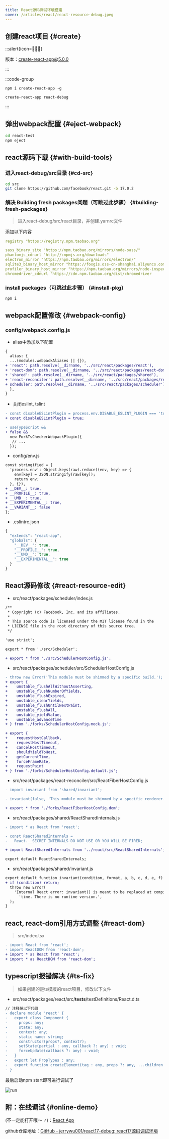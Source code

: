 ```yaml
---
title: React源码调试环境搭建
cover: /articles/react/react-resource-debug.jpeg
---
```


## 创建react项目 {#create}

:::alert{icon=🧙🏽‍♂️}

版本：[create-react-app@5.0.0](https://create-react-app.dev/docs/getting-started/)

:::

:::code-group

```bash[filename="use npm"]
npm i create-react-app -g
```

```bash[filename="use create-react-app"]
create-react-app react-debug
```

:::

## 弹出webpack配置 {#eject-webpack}

```bash
cd react-test
npm eject
```

## react源码下载 {#with-build-tools}

### 进入react-debug/src目录 {#cd-src}

```bash
cd src
git clone https://github.com/facebook/react.git -b 17.0.2
```

### 解决 Building fresh packages问题（可跳过此步骤） {#building-fresh-packages}

> 进入react-debug/src/react目录，并创建.yarnrc文件

添加以下内容

```yaml
registry "https://registry.npm.taobao.org"

sass_binary_site "https://npm.taobao.org/mirrors/node-sass/"
phantomjs_cdnurl "http://cnpmjs.org/downloads"
electron_mirror "https://npm.taobao.org/mirrors/electron/"
sqlite3_binary_host_mirror "https://foxgis.oss-cn-shanghai.aliyuncs.com/"
profiler_binary_host_mirror "https://npm.taobao.org/mirrors/node-inspector/"
chromedriver_cdnurl "https://cdn.npm.taobao.org/dist/chromedriver
```

### install packages（可跳过此步骤） {#install-pkg}

```bash
npm i
```

## webpack配置修改 {#webpack-config}

### config/webpack.config.js

- alias中添加以下配置

```diff [class="language-diff-javascript diff-highlight"]
{
  alias: {
  ...(modules.webpackAliases || {}),
+ 'react': path.resolve(__dirname, '../src/react/packages/react'),
+ 'react-dom': path.resolve(__dirname, '../src/react/packages/react-dom'),
+ 'shared': path.resolve(__dirname, '../src/react/packages/shared'),
+ 'react-reconciler': path.resolve(__dirname, '../src/react/packages/react-reconciler'),
+ scheduler: path.resolve(__dirname, '../src/react/packages/scheduler'),
  },
}
```

- 关闭eslint, tslint

```diff [class="language-diff-javascript diff-highlight"]
- const disableESLintPlugin = process.env.DISABLE_ESLINT_PLUGIN === 'true';
+ const disableESLintPlugin = true;

- useTypeScript &&
+ false &&
  new ForkTsCheckerWebpackPlugin({
   // ...
  });
```

- config/env.js

```diff [class="language-diff-javascript diff-highlight"]
const stringified = {
  'process.env': Object.keys(raw).reduce((env, key) => {
    env[key] = JSON.stringify(raw[key]);
    return env;
  }, {}),
+ __DEV__: true,
+ __PROFILE__: true,
+ __UMD__: true,
+ __EXPERIMENTAL__: true,
+ __VARIANT__: false
};
```

- .eslintrc.json

```js
{
  "extends": "react-app",
  "globals": {
    "__DEV__": true,
    "__PROFILE__": true,
    "__UMD__": true,
    "__EXPERIMENTAL__": true
  }
}
```

## React源码修改 {#react-resource-edit}

- src/react/packages/scheduler/index.js

```diff [class="language-diff-javascript diff-highlight"]
/**
 * Copyright (c) Facebook, Inc. and its affiliates.
 *
 * This source code is licensed under the MIT license found in the
 * LICENSE file in the root directory of this source tree.
 */

'use strict';

export * from './src/Scheduler';

+ export * from './src/SchedulerHostConfig.js';
```

- src/react/packages/scheduler/src/SchedulerHostConfig.js


```diff [class="language-diff-javascript diff-highlight"]
- throw new Error('This module must be shimmed by a specific build.');
+ export {
+    unstable_flushAllWithoutAsserting,
+    unstable_flushNumberOfYields,
+    unstable_flushExpired,
+    unstable_clearYields,
+    unstable_flushUntilNextPaint,
+    unstable_flushAll,
+    unstable_yieldValue,
+    unstable_advanceTime
+ } from './forks/SchedulerHostConfig.mock.js';

+ export {
+    requestHostCallback,
+    requestHostTimeout,
+    cancelHostTimeout,
+    shouldYieldToHost,
+    getCurrentTime,
+    forceFrameRate,
+    requestPaint
+ } from './forks/SchedulerHostConfig.default.js';
```

- src/react/packages/react-reconciler/src/ReactFiberHostConfig.js

```diff [class="language-diff-javascript diff-highlight"]
- import invariant from 'shared/invariant';

- invariant(false, 'This module must be shimmed by a specific renderer.');

+ export * from './forks/ReactFiberHostConfig.dom';
```

- src/react/packages/shared/ReactSharedInternals.js

```diff [class="language-diff-javascript diff-highlight"]
- import * as React from 'react';

- const ReactSharedInternals =
-   React.__SECRET_INTERNALS_DO_NOT_USE_OR_YOU_WILL_BE_FIRED;

+ import ReactSharedInternals from '../react/src/ReactSharedInternals';

export default ReactSharedInternals;
```

- src/react/packages/shared/invariant.js

```diff [class="language-diff-javascript diff-highlight"]
export default function invariant(condition, format, a, b, c, d, e, f) {
+ if (condition) return;
  throw new Error(
    'Internal React error: invariant() is meant to be replaced at compile ' +
      'time. There is no runtime version.',
  );
}
```

## react, react-dom引用方式调整 {#react-dom}

> src/index.tsx

```diff [class="language-diff-javascript diff-highlight"]
- import React from 'react';
- import ReactDOM from 'react-dom';
+ import * as React from 'react';
+ import * as ReactDOM from 'react-dom';
```

## typescript报错解决 {#ts-fix}

> 如果创建的是ts模版的react项目，修改以下文件

- src/react/packages/react/src/__tests__/testDefinitions/React.d.ts

```diff [class="language-diff-javascript diff-highlight"]
// 注释掉以下代码
- declare module 'react' {
-   export class Component {
-     props: any;
-     state: any;
-     context: any;
-     static name: string;
-     constructor(props?, context?);
-     setState(partial : any, callback ?: any) : void;
-     forceUpdate(callback ?: any) : void;
-   }
-   export let PropTypes : any;
-   export function createElement(tag : any, props ?: any, ...children : any[]) : any
- }
```

最后启动npm start即可进行调试了

![run](https://pic4.zhimg.com/80/v2-83df4a2c8b8f9f0c1da6dc3da2d481eb.jpg)

## 附：在线调试 {#online-demo}

(不一定能打开哦～ ‍♂️)：[React App](https://l0159.sse.codesandbox.io/)

github仓库地址：[GitHub - jerrywu001/react17-debug: react17源码调试环境](https://github.com/jerrywu001/react17-debug)
